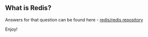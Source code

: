 What is Redis?
--------------
Answers for that question can be found here - [redis/redis repository](https://github.com/redis/redis)


Enjoy!
